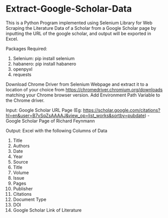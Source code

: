 # Extract-Google-Scholar-Data
This is a Python Program implemented using Selenium Library for Web Scraping the Literature Data of a Scholar from a Google Scholar page by inputting the URL of the google scholar, and output will be exported in Excel.

Packages Required:
1. Selenium: pip install selenium
2. habanero: pip install habanero
3. openpyxl
4. requests

Download Chrome Driver from Selenium Webpage and extract it to a location of your choice from https://chromedriver.chromium.org/downloads matching your Chrome browser version.
Add Environment Path Variable to the Chrome driver.

Input: Google Scholar URL Page (Eg: https://scholar.google.com/citations?hl=en&user=B7vSqZsAAAAJ&view_op=list_works&sortby=pubdate) - Google Scholar Page of Richard Feynmann

Output: Excel with the following Columns of Data
1. Title
2. Authors
3. Date
4. Year
5. Source
6. Title
7. Volume
8. Issue
9. Pages
10. Publisher
11. Citations
12. Document Type
13. DOI
14. Google Scholar Link of Literature
